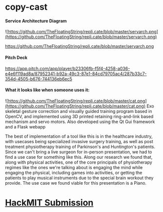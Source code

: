 # copy-cast

#### Service Architecture Diagram
![https://github.com/TheFloatingString/repli.cate/blob/master/servarch.png](https://github.com/TheFloatingString/repli.cate/blob/master/servarch.png)

https://github.com/TheFloatingString/repli.cate/blob/master/servarch.png
#### Pitch Deck
https://app.pitch.com/app/player/b23306fb-f5f4-4258-a036-e4e6f119ad8a/87952341-b92a-49c3-87e1-84cd79705ac4/287b33c7-354d-4505-b676-744136eb6ec5

#### What it looks like when someone uses it:
![https://github.com/TheFloatingString/repli.cate/blob/master/cat.png](https://github.com/TheFloatingString/repli.cate/blob/master/cat.png)
Exo skeletal gesture correction and visually guided training program based in OpenCV, and implemented using 3D printed retaining ring-and-link based mechanism and servo motors. 
Also developed using the Qt Gui framework and a Flask webapp

The best of implementation of a tool like this is in the healthcare industry, with usecases being specialized invasive surgery training, as well as post treatment physiotherapy training of Parkinson's and Huntington's patients. Since we can't bring a live surgeon for in-person presentation, we had to find a use case for something like this. Along our research we found that, along with physical activities, one of the core principals of physiotherapy regimes like the ones we're talking about is engaging the mind while engaging the physical, including games into activities, or getting the patients to play musical instruments due to the special brain workout they provide. The use case we found viable for this presentation is a Piano.


# [HackMIT Submission](https://spectacle.hackmit.org/project/80)
